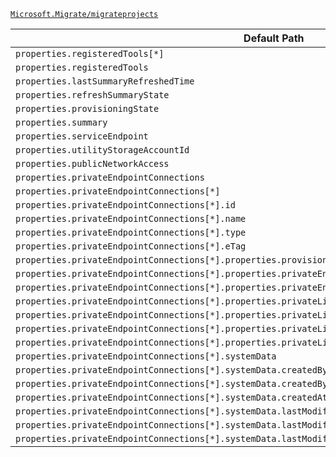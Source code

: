 [`Microsoft.Migrate/migrateprojects`](https://docs.microsoft.com/en-us/azure/templates/microsoft.migrate/migrateprojects)

| Default Path | Alias |
|---|---|
| `properties.registeredTools[*]` | `Microsoft.Migrate/migrateprojects/registeredTools[*]` |
| `properties.registeredTools` | `Microsoft.Migrate/migrateprojects/registeredTools` |
| `properties.lastSummaryRefreshedTime` | `Microsoft.Migrate/migrateprojects/lastSummaryRefreshedTime` |
| `properties.refreshSummaryState` | `Microsoft.Migrate/migrateprojects/refreshSummaryState` |
| `properties.provisioningState` | `Microsoft.Migrate/migrateprojects/provisioningState` |
| `properties.summary` | `Microsoft.Migrate/migrateProjects/summary` |
| `properties.serviceEndpoint` | `Microsoft.Migrate/migrateProjects/serviceEndpoint` |
| `properties.utilityStorageAccountId` | `Microsoft.Migrate/migrateProjects/utilityStorageAccountId` |
| `properties.publicNetworkAccess` | `Microsoft.Migrate/migrateProjects/publicNetworkAccess` |
| `properties.privateEndpointConnections` | `Microsoft.Migrate/migrateProjects/privateEndpointConnections` |
| `properties.privateEndpointConnections[*]` | `Microsoft.Migrate/migrateProjects/privateEndpointConnections[*]` |
| `properties.privateEndpointConnections[*].id` | `Microsoft.Migrate/migrateProjects/privateEndpointConnections[*].id` |
| `properties.privateEndpointConnections[*].name` | `Microsoft.Migrate/migrateProjects/privateEndpointConnections[*].name` |
| `properties.privateEndpointConnections[*].type` | `Microsoft.Migrate/migrateProjects/privateEndpointConnections[*].type` |
| `properties.privateEndpointConnections[*].eTag` | `Microsoft.Migrate/migrateProjects/privateEndpointConnections[*].eTag` |
| `properties.privateEndpointConnections[*].properties.provisioningState` | `Microsoft.Migrate/migrateProjects/privateEndpointConnections[*].provisioningState` |
| `properties.privateEndpointConnections[*].properties.privateEndpoint` | `Microsoft.Migrate/migrateProjects/privateEndpointConnections[*].privateEndpoint` |
| `properties.privateEndpointConnections[*].properties.privateEndpoint.id` | `Microsoft.Migrate/migrateProjects/privateEndpointConnections[*].privateEndpoint.id` |
| `properties.privateEndpointConnections[*].properties.privateLinkServiceConnectionState` | `Microsoft.Migrate/migrateProjects/privateEndpointConnections[*].privateLinkServiceConnectionState` |
| `properties.privateEndpointConnections[*].properties.privateLinkServiceConnectionState.status` | `Microsoft.Migrate/migrateProjects/privateEndpointConnections[*].privateLinkServiceConnectionState.status` |
| `properties.privateEndpointConnections[*].properties.privateLinkServiceConnectionState.description` | `Microsoft.Migrate/migrateProjects/privateEndpointConnections[*].privateLinkServiceConnectionState.description` |
| `properties.privateEndpointConnections[*].properties.privateLinkServiceConnectionState.actionsRequired` | `Microsoft.Migrate/migrateProjects/privateEndpointConnections[*].privateLinkServiceConnectionState.actionsRequired` |
| `properties.privateEndpointConnections[*].systemData` | `Microsoft.Migrate/migrateProjects/privateEndpointConnections[*].systemData` |
| `properties.privateEndpointConnections[*].systemData.createdBy` | `Microsoft.Migrate/migrateProjects/privateEndpointConnections[*].systemData.createdBy` |
| `properties.privateEndpointConnections[*].systemData.createdByType` | `Microsoft.Migrate/migrateProjects/privateEndpointConnections[*].systemData.createdByType` |
| `properties.privateEndpointConnections[*].systemData.createdAt` | `Microsoft.Migrate/migrateProjects/privateEndpointConnections[*].systemData.createdAt` |
| `properties.privateEndpointConnections[*].systemData.lastModifiedBy` | `Microsoft.Migrate/migrateProjects/privateEndpointConnections[*].systemData.lastModifiedBy` |
| `properties.privateEndpointConnections[*].systemData.lastModifiedByType` | `Microsoft.Migrate/migrateProjects/privateEndpointConnections[*].systemData.lastModifiedByType` |
| `properties.privateEndpointConnections[*].systemData.lastModifiedAt` | `Microsoft.Migrate/migrateProjects/privateEndpointConnections[*].systemData.lastModifiedAt` |

